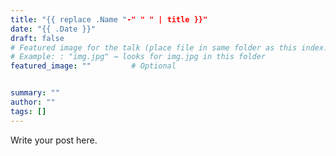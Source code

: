 ```yaml
---
title: "{{ replace .Name "-" " " | title }}"
date: "{{ .Date }}"
draft: false
# Featured image for the talk (place file in same folder as this index.md)
# Example: : "img.jpg" → looks for img.jpg in this folder
featured_image: ""         # Optional


summary: ""
author: ""
tags: []
---
```


Write your post here.

<!--
To add images in your post content, place them in this folder and reference:
<img src="image.jpg" alt="image description" width="100%">
-->
